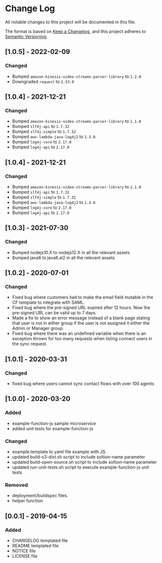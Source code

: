 # Change Log
All notable changes to this project will be documented in this file.

The format is based on [Keep a Changelog](https://keepachangelog.com/en/1.0.0/),
and this project adheres to [Semantic Versioning](https://semver.org/spec/v2.0.0.html).
## [1.0.5] - 2022-02-09
### Changed
- Bumped `amazon-kinesis-video-streams-parser-library` to `1.2.0`
- Downgraded `request` to `2.53.0`
## [1.0.4] - 2021-12-21
### Changed
- Bumped `amazon-kinesis-video-streams-parser-library` to `1.1.0`
- Bumped `slf4j-api` to `1.7.32`
- Bumped `slf4j-simple` to `1.7.32`
- Bumped `aws-lambda-java-log4j2` to `1.3.0`
- Bumped `log4j-core` to `2.17.0`
- Bumped `log4j-api` to `2.17.0`

## [1.0.4] - 2021-12-21
### Changed
- Bumped `amazon-kinesis-video-streams-parser-library` to `1.1.0`
- Bumped `slf4j-api` to `1.7.32`
- Bumped `slf4j-simple` to `1.7.32`
- Bumped `aws-lambda-java-log4j2` to `1.3.0`
- Bumped `log4j-core` to `2.17.0`
- Bumped `log4j-api` to `2.17.0`

## [1.0.3] - 2021-07-30
### Changed
- Bumped nodejs10.X to nodejs12.X in all the relevant assets
- Bumped java8 to java8.al2 in all the relevant assets

## [1.0.2] - 2020-07-01
### Changed
- Fixed bug where customers had to make the email field mutable in the CF template to integrate with SAML.
- Fixed bug where the pre-signed URL expired after 12 hours. Now the pre-signed URL can be valid up to 7 days.
- Made a fix to show an error message instead of a blank page stating that user is not in either group if the user is not assigned it either the Admin or Manager group.
- Fixed bug where there was an undefined variable when there is an exception thrown for too many requests when listing connect users in the sync request.

## [1.0.1] - 2020-03-31
### Changed
- fixed bug where users cannot sync contact flows with over 100 agents

## [1.0.0] - 2020-03-20
### Added
- example-function-js sample microservice
- added unit tests for example-function-js

### Changed
- example.template to yaml file example with JS.
- updated build-s3-dist.sh script to include soltion-name parameter
- updated build-open-source.sh script to include soltion-name parameter
- updated run-unit-tests.sh script to execute example-function-js unit tests

### Removed
- deployment/buildspec files.
- helper function

## [0.0.1] - 2019-04-15
### Added
- CHANGELOG templated file
- README templated file
- NOTICE file
- LICENSE file
